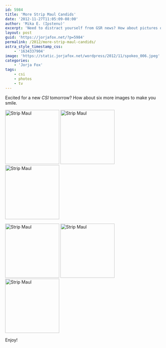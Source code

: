 ```yaml
---
id: 5984
title: 'More Strip Maul Candids'
date: '2012-11-27T11:05:09-08:00'
author: 'Mika E. (Ipstenu)'
excerpt: 'Need to distract yourself from GSR news? How about pictures of Jorja in Vegas?'
layout: post
guid: 'https://jorjafox.net/?p=5984'
permalink: /2012/more-strip-maul-candids/
astra_style_timestamp_css:
    - '1634337904'
image: 'https://static.jorjafox.net/wordpress/2012/11/spokeo_006.jpeg'
categories:
    - 'Jorja Fox'
tags:
    - csi
    - photos
    - tv
---
```


Excited for a new _CSI_ tomorrow? How about six more images to make you smile.

<a href="https://jorjafox.net/gallery/albums/tv/csi/pub/s13/candid/spokeo_001.jpg"><img title="Strip Maul" src="https://jorjafox.net/gallery/zp-core/i.php?a=tv/csi/pub/s13/candid&i=spokeo_001.jpeg&s=175&c=1&cw=175&ch=175&q=75&t=1&wmk=!" alt="Strip Maul" width="175" height="175" /></a> <a href="https://jorjafox.net/gallery/albums/tv/csi/pub/s13/candid/spokeo_002.jpg"><img title="Strip Maul" src="https://jorjafox.net/gallery/zp-core/i.php?a=tv/csi/pub/s13/candid&i=spokeo_002.jpeg&s=175&c=1&cw=175&ch=175&q=75&t=1&wmk=!" alt="Strip Maul" width="175" height="175" /></a> <a href="https://jorjafox.net/gallery/albums/tv/csi/pub/s13/candid/spokeo_003.jpg"><img title="Strip Maul" src="https://jorjafox.net/gallery/zp-core/i.php?a=tv/csi/pub/s13/candid&i=spokeo_003.jpeg&s=175&c=1&cw=175&ch=175&q=75&t=1&wmk=!" alt="Strip Maul" width="175" height="175" /></a>

<a href="https://jorjafox.net/gallery/albums/tv/csi/pub/s13/candid/spokeo_004.jpg"><img title="Strip Maul" src="https://jorjafox.net/gallery/zp-core/i.php?a=tv/csi/pub/s13/candid&i=spokeo_004.jpeg&s=175&c=1&cw=175&ch=175&q=75&t=1&wmk=!" alt="Strip Maul" width="175" height="175" /></a> <a href="https://jorjafox.net/gallery/albums/tv/csi/pub/s13/candid/spokeo_005.jpg"><img title="Strip Maul" src="https://jorjafox.net/gallery/zp-core/i.php?a=tv/csi/pub/s13/candid&i=spokeo_005.jpeg&s=175&c=1&cw=175&ch=175&q=75&t=1&wmk=!" alt="Strip Maul" width="175" height="175" /></a> <a href="https://jorjafox.net/gallery/albums/tv/csi/pub/s13/candid/spokeo_006.jpg"><img title="Strip Maul" src="https://jorjafox.net/gallery/zp-core/i.php?a=tv/csi/pub/s13/candid&i=spokeo_006.jpeg&s=175&c=1&cw=175&ch=175&q=75&t=1&wmk=!" alt="Strip Maul" width="175" height="175" /></a>

Enjoy!
